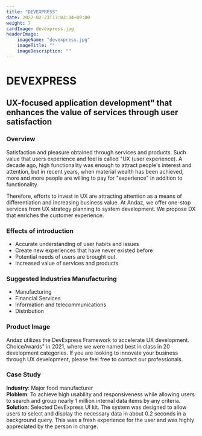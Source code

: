 ```yaml
---
title: "DEVEXPRESS"
date: 2022-02-23T17:03:34+09:00
weight: 7
cardImage: devexpress.jpg
headerImage:
    imageName: "devexpress.jpg"
    imageTitle: ""
    imageDescription: ""
---
```


# DEVEXPRESS

## UX-focused application development" that enhances the value of services through user satisfaction

### Overview

Satisfaction and pleasure obtained through services and products. Such value that users experience and feel is called "UX (user experience). A decade ago, high functionality was enough to attract people's interest and attention, but in recent years, when material wealth has been achieved, more and more people are willing to pay for "experience" in addition to functionality.

Therefore, efforts to invest in UX are attracting attention as a means of differentiation and increasing business value. At Andaz, we offer one-stop services from UX strategy planning to system development. We propose DX that enriches the customer experience.

### Effects of introduction

- Accurate understanding of user habits and issues
- Create new experiences that have never existed before
- Potential needs of users are brought out.
- Increased value of services and products

### Suggested Industries Manufacturing

- Manufacturing
- Financial Services
- Information and telecommunications
- Distribution

### Product Image

Andaz utilizes the DevExpress Framework to accelerate UX development. ChoiceAwards" in 2021, where we were named best in class in 20 development categories. If you are looking to innovate your business through UX development, please feel free to contact our professionals.

### Case Study

**Industry**: Major food manufacturer  
**Ploblem**: To achieve high usability and responsiveness while allowing users to search and group nearly 1 million internal data items by any criteria.  
**Solution**: Selected DevExpress UI kit. The system was designed to allow users to select and display the necessary data in about 0.2 seconds in a background query. This was a fresh experience for the user and was highly appreciated by the person in charge.